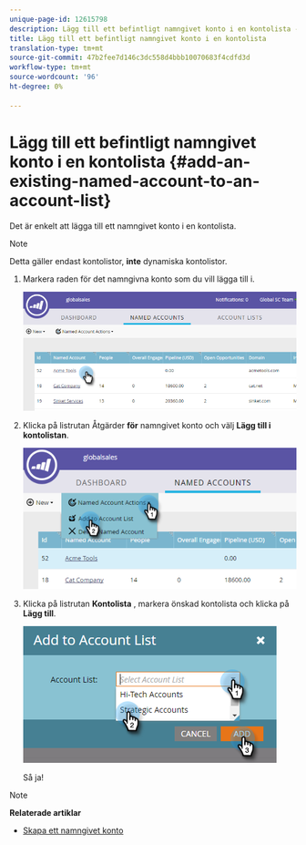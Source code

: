 ```yaml
---
unique-page-id: 12615798
description: Lägg till ett befintligt namngivet konto i en kontolista - Marketo Docs - Produktdokumentation
title: Lägg till ett befintligt namngivet konto i en kontolista
translation-type: tm+mt
source-git-commit: 47b2fee7d146c3dc558d4bbb10070683f4cdfd3d
workflow-type: tm+mt
source-wordcount: '96'
ht-degree: 0%

---
```



# Lägg till ett befintligt namngivet konto i en kontolista {#add-an-existing-named-account-to-an-account-list}

Det är enkelt att lägga till ett namngivet konto i en kontolista.

>[!NOTE]
>
>Detta gäller endast kontolistor, **inte** dynamiska kontolistor.

1. Markera raden för det namngivna konto som du vill lägga till i.

   ![](assets/four-1.png)

1. Klicka på listrutan Åtgärder **för** namngivet konto och välj **Lägg till i kontolistan**.

   ![](assets/five-1.png)

1. Klicka på listrutan **Kontolista** , markera önskad kontolista och klicka på **Lägg till**.

   ![](assets/six-1.png)

   Så ja!

>[!NOTE]
>
>**Relaterade artiklar**
>
>* [Skapa ett namngivet konto](create-a-named-account.md)

>



